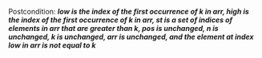 Postcondition: ***low is the index of the first occurrence of k in arr, high is the index of the first occurrence of k in arr, st is a set of indices of elements in arr that are greater than k, pos is unchanged, n is unchanged, k is unchanged, arr is unchanged, and the element at index low in arr is not equal to k***